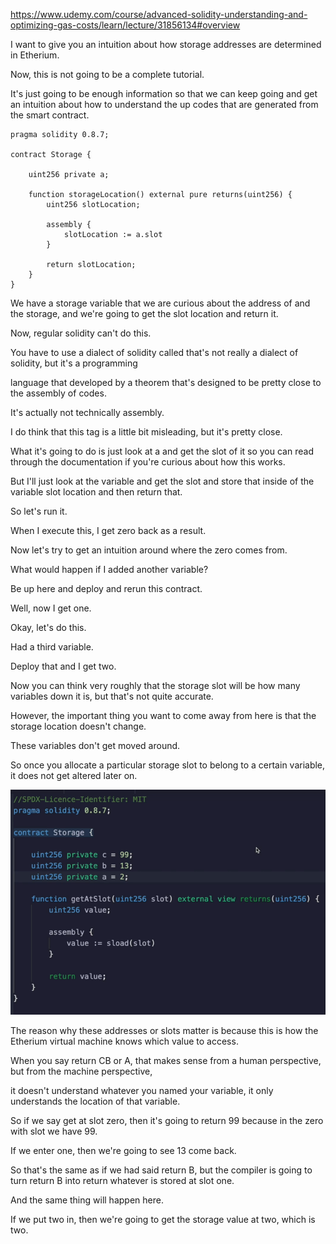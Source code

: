 https://www.udemy.com/course/advanced-solidity-understanding-and-optimizing-gas-costs/learn/lecture/31856134#overview


I want to give you an intuition about how storage addresses are determined in Etherium.

Now, this is not going to be a complete tutorial.

It's just going to be enough information so that we can keep going and get an intuition about how to understand the up codes that are generated from the smart contract.


```solidity
pragma solidity 0.8.7;

contract Storage {

    uint256 private a;

    function storageLocation() external pure returns(uint256) {
        uint256 slotLocation;

        assembly {
            slotLocation := a.slot
        }

        return slotLocation;
    }
}
```
We have a storage variable that we are curious about the address of and the storage, and we're going to get the slot location and return it.

Now, regular solidity can't do this.

You have to use a dialect of solidity called that's not really a dialect of solidity, but it's a programming

language that developed by a theorem that's designed to be pretty close to the assembly of codes.

It's actually not technically assembly.

I do think that this tag is a little bit misleading, but it's pretty close.

What it's going to do is just look at a and get the slot of it so you can read through the documentation if you're curious about how this works.

But I'll just look at the variable and get the slot and store that inside of the variable slot location and then return that.

So let's run it.

When I execute this, I get zero back as a result.

Now let's try to get an intuition around where the zero comes from.

What would happen if I added another variable?

Be up here and deploy and rerun this contract.

Well, now I get one.

Okay, let's do this.

Had a third variable.

Deploy that and I get two.

Now you can think very roughly that the storage slot will be how many variables down it is, but that's not quite accurate.

However, the important thing you want to come away from here is that the storage location doesn't change.

These variables don't get moved around.

So once you allocate a particular storage slot to belong to a certain variable, it does not get altered later on.

![](2023-08-01-15-34-37.png)

The reason why these addresses or slots matter is because this is how the Etherium virtual machine knows which value to access.

When you say return CB or A, that makes sense from a human perspective, but from the machine perspective,

it doesn't understand whatever you named your variable, it only understands the location of that variable.

So if we say get at slot zero, then it's going to return 99 because in the zero with slot we have 99.

If we enter one, then we're going to see 13 come back.

So that's the same as if we had said return B, but the compiler is going to turn return B into return whatever is stored at slot one.

And the same thing will happen here.

If we put two in, then we're going to get the storage value at two, which is two.


